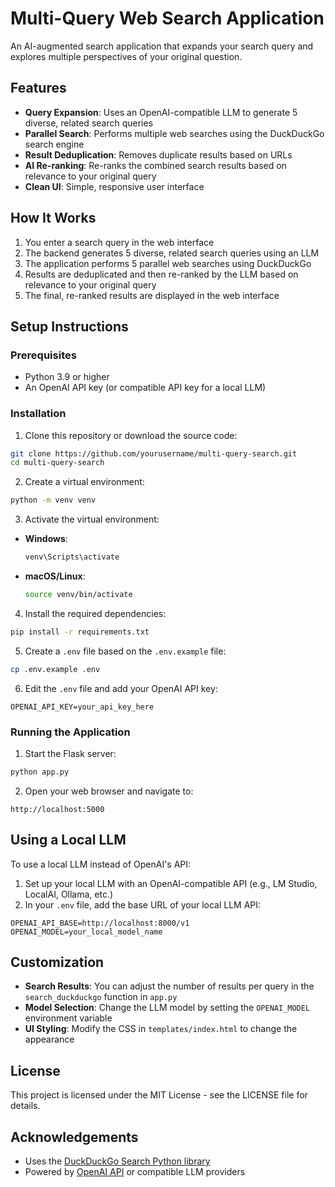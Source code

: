 # Multi-Query Web Search Application

An AI-augmented search application that expands your search query and explores multiple perspectives of your original question.

## Features

- **Query Expansion**: Uses an OpenAI-compatible LLM to generate 5 diverse, related search queries
- **Parallel Search**: Performs multiple web searches using the DuckDuckGo search engine
- **Result Deduplication**: Removes duplicate results based on URLs
- **AI Re-ranking**: Re-ranks the combined search results based on relevance to your original query
- **Clean UI**: Simple, responsive user interface

## How It Works

1. You enter a search query in the web interface
2. The backend generates 5 diverse, related search queries using an LLM
3. The application performs 5 parallel web searches using DuckDuckGo
4. Results are deduplicated and then re-ranked by the LLM based on relevance to your original query
5. The final, re-ranked results are displayed in the web interface

## Setup Instructions

### Prerequisites

- Python 3.9 or higher
- An OpenAI API key (or compatible API key for a local LLM)

### Installation

1. Clone this repository or download the source code:

```bash
git clone https://github.com/yourusername/multi-query-search.git
cd multi-query-search
```

2. Create a virtual environment:

```bash
python -m venv venv
```

3. Activate the virtual environment:

- **Windows**:
  ```bash
  venv\Scripts\activate
  ```

- **macOS/Linux**:
  ```bash
  source venv/bin/activate
  ```

4. Install the required dependencies:

```bash
pip install -r requirements.txt
```

5. Create a `.env` file based on the `.env.example` file:

```bash
cp .env.example .env
```

6. Edit the `.env` file and add your OpenAI API key:

```
OPENAI_API_KEY=your_api_key_here
```

### Running the Application

1. Start the Flask server:

```bash
python app.py
```

2. Open your web browser and navigate to:

```
http://localhost:5000
```

## Using a Local LLM

To use a local LLM instead of OpenAI's API:

1. Set up your local LLM with an OpenAI-compatible API (e.g., LM Studio, LocalAI, Ollama, etc.)
2. In your `.env` file, add the base URL of your local LLM API:

```
OPENAI_API_BASE=http://localhost:8000/v1
OPENAI_MODEL=your_local_model_name
```

## Customization

- **Search Results**: You can adjust the number of results per query in the `search_duckduckgo` function in `app.py`
- **Model Selection**: Change the LLM model by setting the `OPENAI_MODEL` environment variable
- **UI Styling**: Modify the CSS in `templates/index.html` to change the appearance

## License

This project is licensed under the MIT License - see the LICENSE file for details.

## Acknowledgements

- Uses the [DuckDuckGo Search Python library](https://github.com/deedy5/duckduckgo_search)
- Powered by [OpenAI API](https://openai.com/api/) or compatible LLM providers 